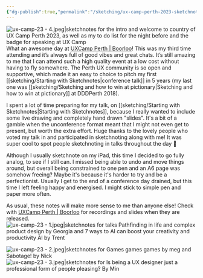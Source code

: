 ```yaml
---
{"dg-publish":true,"permalink":"/sketching/ux-camp-perth-2023-sketchnotes/","tags":["sketching","sketchnotes"],"created":"2023-11-06"}
---
```


![ux-camp-23 - 4.jpeg|sketchnotes for the intro and welcome to country of UX Camp Perth 2023, as well as my to do list for the night before and the badge for speaking at UX Camp](/img/user/assets/sketching/ux-camp-23%20-%204.jpeg)
What an awesome day at [UXCamp Perth | Boorloo](https://www.uxcamp.co/)! This was my third time attending and it’s always full of good vibes and great chats. It’s still amazing to me that I can attend such a high quality event at a low cost without having to fly somewhere. The Perth UX community is so open and supportive, which made it an easy to choice to pitch my first [[sketching/Starting with Sketchnotes\|conference talk]] in 5 years (my last one was [[sketching/Sketching and how to win at pictionary\|Sketching and how to win at pictionary]] at DDDPerth 2018).

I spent a lot of time preparing for my talk, on [[sketching/Starting with Sketchnotes\|Starting with Sketchnotes]], because I really wanted to include some live drawing and completely hand drawn "slides". It's a bit of a gamble when the unconference format meant that I might not even get to present, but worth the extra effort. Huge thanks to the lovely people who voted my talk in and participated in sketchnoting along with me! It was super cool to spot people sketchnoting in talks throughout the day 👀

Although I usually sketchnote on my iPad, this time I decided to go fully analog, to see if I still can. I missed being able to undo and move things around, but overall being constrained to one pen and an A6 page was somehow freeing? Maybe it's because it's harder to try and be a perfectionist. Usually I get to the end of a conference day drained, but this time I left feeling happy and energised. I might stick to simple pen and paper more often.

As usual, these notes will make more sense to me than anyone else! Check with [UXCamp Perth | Boorloo](https://www.uxcamp.co/) for recordings and slides when they are released.
![ux-camp-23 - 1.jpeg|sketchnotes for talks Pathfinding in life and complex product design by Georgia and 7 ways to AI can boost your creativity and productivity AI by Trent ](/img/user/assets/sketching/ux-camp-23%20-%201.jpeg)

![ux-camp-23 - 2.jpeg|sketchnotes for Games games games by meg and Sabotage! by Nick](/img/user/assets/sketching/ux-camp-23%20-%202.jpeg)
![ux-camp-23 - 3.jpeg|sketchnotes for Is being a UX designer just a professional form of people pleasing? By Min](/img/user/assets/sketching/ux-camp-23%20-%203.jpeg)

